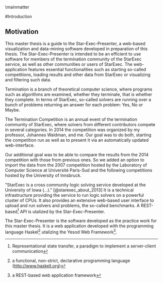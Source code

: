 \mainmatter

#Introduction 

## Motivation

This master thesis is a guide to the Star-Exec-Presenter, a web-based visualization and data-mining software developed in preparation of this thesis. The Star-Exec-Presenter is intended to be an efficient to use software for members of the termination community of the StarExec service, as well as other communities or users of StarExec. The web-application features essential functionalities such as starting so-called competitions, loading results and other data from StarExec or visualizing and filtering such data.

Termination is a branch of theoretical computer science, where programs such as algorithms are examined, whether they terminate, that is whether they complete. In terms of StarExec, so-called solvers are running over a bunch of problems returning an answer for each problem: Yes, No or Maybe.

The Termination Competition is an annual event of the termination community of StarExec, where solvers from different contributors compete in several categories. In 2014 the competition was organized by my professor, Johannes Waldman, and me. Our goal was to do both, starting the competition run as well as to present it via an automatically updated web-interface.

Our additional goal was to be able to compare the results from the 2014 competition with those from previous ones. So we added an option to import the data from the 2007 competition hosted by the Laboratory of Computer Science at Université Paris-Sud and the following competitions hosted by the University of Innsbruck.

"StarExec is a cross community logic solving service developed at the University of Iowa (...)." [@starexec_about_2013] It is a technical infrastructure providing the service to run logic solvers on a powerful cluster of CPUs. It also provides an extensive web-based user interface to upload and run solvers and problems, the so-called benchmarks. A REST-based[^REST] API is utalized by the Star-Exec-Presenter.

[^REST]: Representational state transfer, a paradigm to implement a server-client communication

The Star-Exec-Presenter is the software developed as the practice work for this master thesis. It is a web application developed with the programming language Haskel[^Haskell] utalizing the Yesod Web Framework[^YesodWeb].

[^Haskell]: a functional, non-strict, declarative programming language (http://www.haskell.org)
[^YesodWeb]: a REST-based web application framework